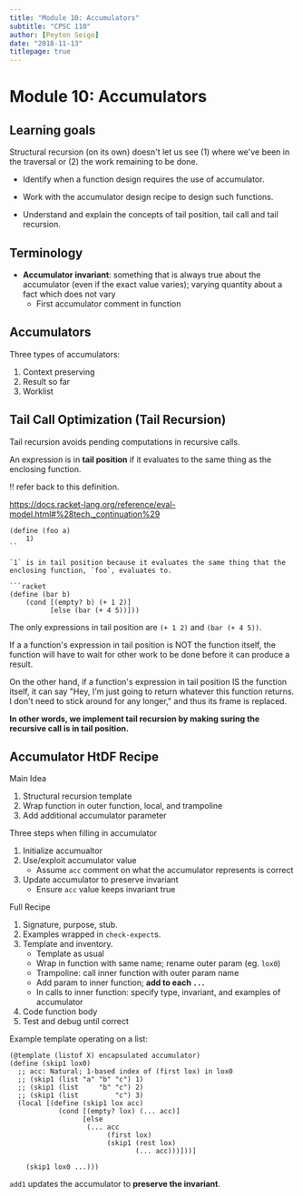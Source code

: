 ```yaml
---
title: "Module 10: Accumulators"
subtitle: "CPSC 110"
author: [Peyton Seigo]
date: "2018-11-13"
titlepage: true
---
```


# Module 10: Accumulators

## Learning goals

Structural recursion (on its own) doesn't let us see (1) where we've been in the traversal or (2) the work remaining to be done.

- Identify when a function design requires the use of accumulator.
- Work with the accumulator design recipe to design such functions.

- Understand and explain the concepts of tail position, tail call and tail recursion.

## Terminology

- **Accumulator invariant**: something that is always true about the accumulator (even if the exact value varies); varying quantity about a fact which does not vary
  - First accumulator comment in function

## Accumulators

Three types of accumulators:

1. Context preserving
2. Result so far
3. Worklist

## Tail Call Optimization (Tail Recursion)

Tail recursion avoids pending computations in recursive calls.

An expression is in **tail position** if it evaluates to the same thing as the enclosing function.

!! refer back to this definition.

https://docs.racket-lang.org/reference/eval-model.html#%28tech._continuation%29

```racket
(define (foo a)
    1)
``

`1` is in tail position because it evaluates the same thing that the enclosing function, `foo`, evaluates to.

```racket
(define (bar b)
    (cond [(empty? b) (+ 1 2)]
          [else (bar (+ 4 5))]))
```

The only expressions in tail position are `(+ 1 2)` and `(bar (+ 4 5))`.

If a a function's expression in tail position is NOT the function itself, the function will have to wait for other work to be done before it can produce a result.

On the other hand, if a function's expression in tail position IS the function itself, it can say "Hey, I'm just going to return whatever this function returns. I don't need to stick around for any longer," and thus its frame is replaced.

**In other words, we implement tail recursion by making suring the recursive call is in tail position.**

## Accumulator HtDF Recipe

Main Idea

1. Structural recursion template
2. Wrap function in outer function, local, and trampoline
3. Add additional accumulator parameter

Three steps when filling in accumulator

1. Initialize accumualtor
2. Use/exploit accumulator value
    - Assume `acc` comment on what the accumulator represents is correct
3. Update accumulator to preserve invariant
    - Ensure `acc` value keeps invariant true

Full Recipe

1. Signature, purpose, stub.
2. Examples wrapped in `check-expect`s.
3. Template and inventory.
    - Template as usual
    - Wrap in function with same name; rename outer param (eg. `lox0`)
    - Trampoline: call inner function with outer param name
    - Add param to inner function; **add to each `...`**
    - In calls to inner function: specify type, invariant, and examples of accumulator
4. Code function body
5. Test and debug until correct

Example template operating on a list:

```racket
(@template (listof X) encapsulated accumulator)
(define (skip1 lox0)
  ;; acc: Natural; 1-based index of (first lox) in lox0
  ;; (skip1 (list "a" "b" "c") 1)
  ;; (skip1 (list     "b" "c") 2)
  ;; (skip1 (list         "c") 3)
  (local [(define (skip1 lox acc)
            (cond [(empty? lox) (... acc)]
                  [else
                   (... acc
                        (first lox)
                        (skip1 (rest lox)
                               (... acc)))]))]

    (skip1 lox0 ...)))
```

`add1` updates the accumulator to **preserve the invariant**.
